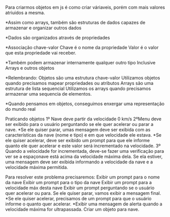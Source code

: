 Para criarmos objetos em js é como criar váriaveis, porém com mais valores atriuidos a mesma.

*Assim como arrays, também são estruturas de dados
    capazes de armazenar e organizar outros dados

*Dados são organizados através de propriedades

*Associação chave-valor
    Chave é o nome da propriedade
    Valor é o valor que esta propriedade vai receber.

*Também podem armazenar internamente qualquer outro tipo
    Inclusive Arrays e outros objetos
    
*Relembrando:
 Objetos são uma estrutura chave-valor
 Utilizamos objetos quando precisamos mapear propriedades ou atributos
 Arrays são uma estrutura de lista sequencial
 Utilizamos os arrays quando precisamos armazenar uma sequencia de elementos.

*Quando pensamos em objetos, conseguimos enxergar uma representação do mundo real


Praticando objetos
1º Nave deve partir da velocidade 0 km/s
2ºMenu deve ser exibido para o usuário perguntando se ele quer acelerar ou parar a nave.
 *Se ele quiser parar, umas mensagem deve ser exibida com as características da nave (nome e tipo) e em que velocidade ele estava.
 *Se ele quiser acelerar, deve ser exibido um prompt para que ele informe quanto ele quer acelerar e este valor será incrementado na velocidade.
3º Quando a velocidade for incrementada, deve-se fazer uma verificação para ver se a espaçonave está acima da velocidade máxima dela.
    Se ela estiver, uma mensagem deve ser exibida informando a velocidade da nave e a velocidade máxima permitida.

Para resolver este problema precisaremos:
    Exibir um prompt para o nome da nave
    Exibir um prompt para o tipo da nave
    Exibir um prompt para a velocidade máx desta nave
    Exibir um prompt perguntando se o usuário quer acelerar ou para.
    Se ele quiser parar, vamos exibir a mensagem final.
        *Se ele quiser acelerar, precisamos de um prompt para que o usuário informe o quanto quer acelerar.
        *Exibir uma mensagem de alerta quando a velocidade máxima for ultrapassada.
    Criar um objeto para nave.